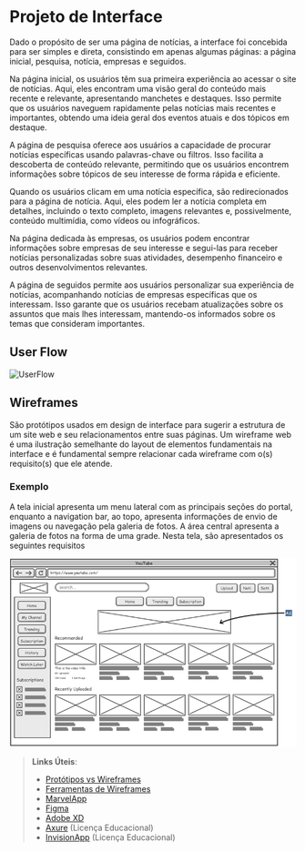 
# Projeto de Interface
Dado o propósito de ser uma página de notícias, a interface foi concebida para ser simples e direta, consistindo em apenas algumas páginas: a página inicial, pesquisa, notícia, empresas e seguidos.

Na página inicial, os usuários têm sua primeira experiência ao acessar o site de notícias. Aqui, eles encontram uma visão geral do conteúdo mais recente e relevante, apresentando manchetes e destaques. Isso permite que os usuários naveguem rapidamente pelas notícias mais recentes e importantes, obtendo uma ideia geral dos eventos atuais e dos tópicos em destaque.

A página de pesquisa oferece aos usuários a capacidade de procurar notícias específicas usando palavras-chave ou filtros. Isso facilita a descoberta de conteúdo relevante, permitindo que os usuários encontrem informações sobre tópicos de seu interesse de forma rápida e eficiente.

Quando os usuários clicam em uma notícia específica, são redirecionados para a página de notícia. Aqui, eles podem ler a notícia completa em detalhes, incluindo o texto completo, imagens relevantes e, possivelmente, conteúdo multimídia, como vídeos ou infográficos.

Na página dedicada às empresas, os usuários podem encontrar informações sobre empresas de seu interesse e segui-las para receber notícias personalizadas sobre suas atividades, desempenho financeiro e outros desenvolvimentos relevantes.

A página de seguidos permite aos usuários personalizar sua experiência de notícias, acompanhando notícias de empresas específicas que os interessam. Isso garante que os usuários recebam atualizações sobre os assuntos que mais lhes interessam, mantendo-os informados sobre os temas que consideram importantes.

## User Flow

![UserFlow](img/userflow_.jpg)


## Wireframes

São protótipos usados em design de interface para sugerir a estrutura de um site web e seu relacionamentos entre suas páginas. Um wireframe web é uma ilustração semelhante do layout de elementos fundamentais na interface e é fundamental sempre relacionar cada wireframe com o(s) requisito(s) que ele atende.

### Exemplo

A tela inicial apresenta um menu lateral com as principais seções do portal, enquanto a navigation bar, ao topo, apresenta informações de envio de imagens ou navegação pela galeria de fotos. A área central apresenta a galeria de fotos na forma de uma grade. Nesta tela, são apresentados os seguintes requisitos

![Exemplo de Wireframe](img/wireframe-example.png)

 
> **Links Úteis**:
> - [Protótipos vs Wireframes](https://www.nngroup.com/videos/prototypes-vs-wireframes-ux-projects/)
> - [Ferramentas de Wireframes](https://rockcontent.com/blog/wireframes/)
> - [MarvelApp](https://marvelapp.com/developers/documentation/tutorials/)
> - [Figma](https://www.figma.com/)
> - [Adobe XD](https://www.adobe.com/br/products/xd.html#scroll)
> - [Axure](https://www.axure.com/edu) (Licença Educacional)
> - [InvisionApp](https://www.invisionapp.com/) (Licença Educacional)
